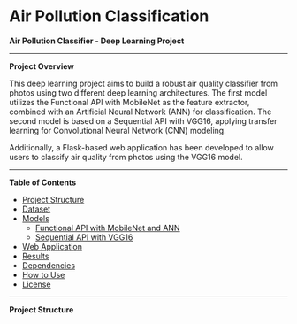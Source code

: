 # Air Pollution Classification

**Air Pollution Classifier - Deep Learning Project**

---

**Project Overview**

This deep learning project aims to build a robust air quality classifier from photos using two different deep learning architectures. The first model utilizes the Functional API with MobileNet as the feature extractor, combined with an Artificial Neural Network (ANN) for classification. The second model is based on a Sequential API with VGG16, applying transfer learning for Convolutional Neural Network (CNN) modeling.

Additionally, a Flask-based web application has been developed to allow users to classify air quality from photos using the VGG16 model.

---

**Table of Contents**

- [Project Structure](#project-structure)  
- [Dataset](#dataset)  
- [Models](#models)  
  - [Functional API with MobileNet and ANN](#functional-api-with-mobilenet-and-ann)  
  - [Sequential API with VGG16](#sequential-api-with-vgg16-transfer-learning)  
- [Web Application](#web-application)  
- [Results](#results)  
- [Dependencies](#dependencies)  
- [How to Use](#how-to-use)  
- [License](#license)

---

**Project Structure**

